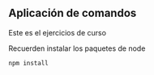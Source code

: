 ## Aplicación de comandos

Este es el ejercicios de curso

Recuerden instalar los paquetes de node

```
npm install
```